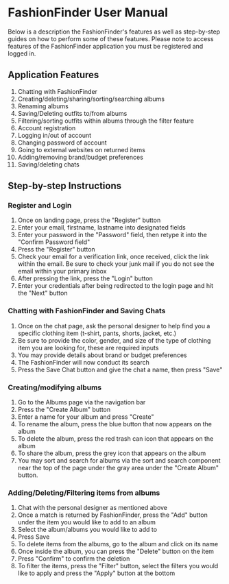 # FashionFinder User Manual
Below is a description the FashionFinder's features as well as step-by-step guides on how to perform some of these features. Please note to access features of the FashionFinder application you must be registered and logged in.
## Application Features
1. Chatting with FashionFinder
2. Creating/deleting/sharing/sorting/searching albums
3. Renaming albums
4. Saving/Deleting outfits to/from albums
5. Filtering/sorting outfits within albums through the filter feature
6. Account registration
7. Logging in/out of account
8. Changing password of account
9. Going to external websites on returned items
10. Adding/removing brand/budget preferences
11. Saving/deleting chats

## Step-by-step Instructions
### Register and Login
1. Once on landing page, press the "Register" button
2. Enter your email, firstname, lastname into designated fields
3. Enter your password in the "Password" field, then retype it into the "Confirm Password field"
4. Press the "Register" button
5. Check your email for a verification link, once received, click the link within the email. Be sure to check your junk mail if you do not see the email within your primary inbox
6. After pressing the link, press the "Login" button
7. Enter your credentials after being redirected to the login page and hit the "Next" button

### Chatting with FashionFinder and Saving Chats
1. Once on the chat page, ask the personal designer to help find you a specific clothing item (t-shirt, pants, shorts, jacket, etc.)
2. Be sure to provide the color, gender, and size of the type of clothing item you are looking for, these are required inputs
3. You may provide details about brand or budget preferences
4. The FashionFinder will now conduct its search
5. Press the Save Chat button and give the chat a name, then press "Save"

### Creating/modifying albums
1. Go to the Albums page via the navigation bar
2. Press the "Create Album" button
3. Enter a name for your album and press "Create"
4. To rename the album, press the blue button that now appears on the album
5. To delete the album, press the red trash can icon that appears on the album
6. To share the album, press the grey icon that appears on the album
7. You may sort and search for albums via the sort and search component near the top of the page under the gray area under the "Create Album" button.

### Adding/Deleting/Filtering items from albums
1. Chat with the personal designer as mentioned above
2. Once a match is returned by FashionFinder, press the "Add" button under the item you would like to add to an album
3. Select the album/albums you would like to add to
4. Press Save
5. To delete items from the albums, go to the album and click on its name
6. Once inside the album, you can press the "Delete" button on the item
7. Press "Confirm" to confirm the deletion
8. To filter the items, press the "Filter" button, select the filters you would like to apply and press the "Apply" button at the bottom


